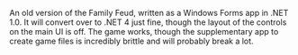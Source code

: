 An old version of the Family Feud, written as a Windows Forms app in .NET 1.0. It will convert over to .NET 4 just fine, though the layout of the controls on the main UI is off. The game works, though the supplementary app to create game files is incredibly brittle and will probably break a lot.
